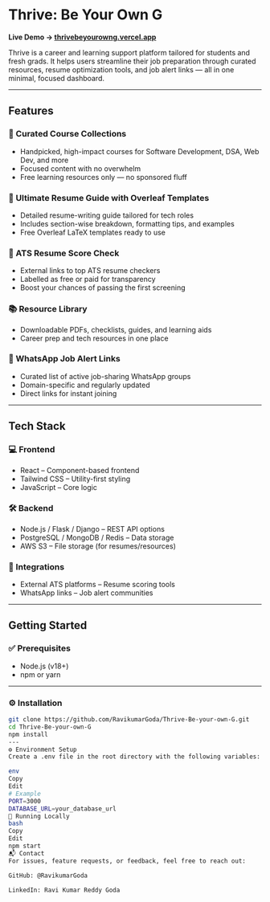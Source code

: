 # Thrive: Be Your Own G

**Live Demo → [thrivebeyourowng.vercel.app](https://thrivebeyourowng.vercel.app/)**

Thrive is a career and learning support platform tailored for students and fresh grads. It helps users streamline their job preparation through curated resources, resume optimization tools, and job alert links — all in one minimal, focused dashboard.

---

## Features

### 🎯 Curated Course Collections
- Handpicked, high-impact courses for Software Development, DSA, Web Dev, and more  
- Focused content with no overwhelm  
- Free learning resources only — no sponsored fluff  

### 🧾 Ultimate Resume Guide with Overleaf Templates
- Detailed resume-writing guide tailored for tech roles  
- Includes section-wise breakdown, formatting tips, and examples  
- Free Overleaf LaTeX templates ready to use  

### 📄 ATS Resume Score Check
- External links to top ATS resume checkers  
- Labelled as free or paid for transparency  
- Boost your chances of passing the first screening  

### 📚 Resource Library
- Downloadable PDFs, checklists, guides, and learning aids  
- Career prep and tech resources in one place  

### 📱 WhatsApp Job Alert Links
- Curated list of active job-sharing WhatsApp groups  
- Domain-specific and regularly updated  
- Direct links for instant joining  

---

## Tech Stack

### 💻 Frontend
- React – Component-based frontend  
- Tailwind CSS – Utility-first styling  
- JavaScript – Core logic  

### 🛠️ Backend
- Node.js / Flask / Django – REST API options  
- PostgreSQL / MongoDB / Redis – Data storage  
- AWS S3 – File storage (for resumes/resources)  

### 🔗 Integrations
- External ATS platforms – Resume scoring tools  
- WhatsApp links – Job alert communities  

---

## Getting Started

### ✅ Prerequisites
- Node.js (v18+)  
- npm or yarn  

---

### ⚙️ Installation

```bash
git clone https://github.com/RavikumarGoda/Thrive-Be-your-own-G.git
cd Thrive-Be-your-own-G
npm install
---
⚙️ Environment Setup
Create a .env file in the root directory with the following variables:

env
Copy
Edit
# Example
PORT=3000
DATABASE_URL=your_database_url
🚀 Running Locally
bash
Copy
Edit
npm start
📬 Contact
For issues, feature requests, or feedback, feel free to reach out:

GitHub: @RavikumarGoda

LinkedIn: Ravi Kumar Reddy Goda
